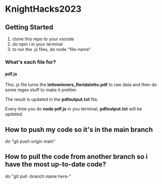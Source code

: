 # KnightHacks2023

## Getting Started

1. clone this repo to your vscode
2. do npm i in your terminal
3. to run the .js files, do node "file-name"

### What's each file for?

#### pdf.js

This .js file turns the **lottowinners_floridalotto.pdf** to raw data and then do some regex stuff to make it prettier.

The result is updated in the **pdfoutput.txt** file.

Every time you do **node pdf.js** in you terminal, **pdfoutput.txt** will be updated.

## How to push my code so it's in the main branch

do "git push origin main"

## How to pull the code from another branch so i have the most up-to-date code?

do "git pull -branch name here-"
